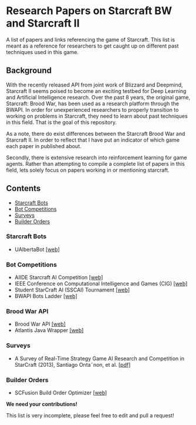 # Research Papers on Starcraft BW and Starcraft II

A list of papers and links referencing the game of Starcraft. This list is meant as a reference for researchers to get caught up on different past techniques used in this game.

## Background

With the recently released API from joint work of Blizzard and Deepmind, Starcraft II seems poised to become an exciting testbed for Deep Learning and Artificial Intelligence research. Over the past 8 years, the original game, Starcraft: Brood War, has been used as a research platform through the BWAPI. In order for unexperienced researchers to properly transition to working on problems in Starcraft, they need to learn about past techniques in this field. That is the goal of this repository. 

As a note, there do exist differences between the Starcraft Brood War and Starcraft II. In order to reflect that I have put an indicator of which game each paper in published about. 

Secondly, there is extensive research into reinforcement learning for game agents. Rather than attempting to compile a complete list of papers in this field, lets solely focus on papers working in or mentioning starcraft.

## Contents

* [Starcraft Bots](#starcraft-bots)
* [Bot Competitions](#bot-competitions)
* [Surveys](#surveys)
* [Builder Orders](#build-orders)



### Starcraft Bots
- UAlbertaBot [[web]](https://github.com/davechurchill/ualbertabot/wiki)

### Bot Competitions
- AIIDE Starcraft AI Competition [[web]](http://www.cs.mun.ca/~dchurchill/starcraftaicomp/)
- IEEE Conference on Computational Intelligence and Games (CIG) [[web]](https://cilab.sejong.ac.kr/sc_competition/)
- Student StarCraft AI (SSCAI) Tournament [[web]](https://sscaitournament.com/)
- BWAPI Bots Ladder [[web]](https://cachedsscaitscores.krasi0.com/eloRatings/)

### Brood War API 
- Brood War API [[web]](https://bwapi.github.io/)
- Atlantis Java Wrapper [[web]](https://github.com/Ravaelles/Atlantis/tree/develop)

### Surveys
- A Survey of Real-Time Strategy Game AI Research and
Competition in StarCraft (2013), Santiago Onta˜non, et al. [[pdf]](https://hal.archives-ouvertes.fr/hal-00871001/document)

### Builder Orders
- SCFusion Build Order Optimizer [[web]](http://www.teamliquid.net/forum/starcraft-2/168348-scfusion-wol-hots-and-lotv-build-order-optimizer)

**We need your contributions!**

This list is very incomplete, please feel free to edit and pull a request!
